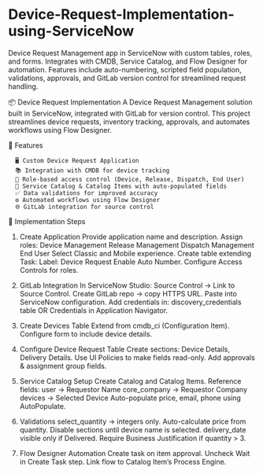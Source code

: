 # Device-Request-Implementation-using-ServiceNow
Device Request Management app in ServiceNow with custom tables, roles, and forms. Integrates with CMDB, Service Catalog, and Flow Designer for automation. Features include auto-numbering, scripted field population, validations, approvals, and GitLab version control for streamlined request handling.

📦 Device Request Implementation
A Device Request Management solution built in ServiceNow, integrated with GitLab for version control.
This project streamlines device requests, inventory tracking, approvals, and automates workflows using Flow Designer.


📌 Features

      🖥️ Custom Device Request Application
      📚 Integration with CMDB for device tracking
      🔐 Role-based access control (Device, Release, Dispatch, End User)
      🛒 Service Catalog & Catalog Items with auto-populated fields
      ✅ Data validations for improved accuracy
      ⚙️ Automated workflows using Flow Designer
      🌐 GitLab integration for source control

🚀 Implementation Steps

1. Create Application
      Provide application name and description.
      Assign roles:
      Device Management
      Release Management
      Dispatch Management
      End User
      Select Classic and Mobile experience.
      Create table extending Task:
      Label: Device Request
      Enable Auto Number.
      Configure Access Controls for roles.

2. GitLab Integration
      In ServiceNow Studio: Source Control → Link to Source Control.
      Create GitLab repo → copy HTTPS URL.
      Paste into ServiceNow configuration.
      Add credentials in:
      discovery_credentials table
      OR Credentials in Application Navigator.

3. Create Devices Table
      Extend from cmdb_ci (Configuration Item).
      Configure form to include device details.

4. Configure Device Request Table
        Create sections: Device Details, Delivery Details.
        Use UI Policies to make fields read-only.
        Add approvals & assignment group fields.

5. Service Catalog Setup
        Create Catalog and Catalog Items.
        Reference fields:
        user → Requestor Name
        core_company → Requestor Company
        devices → Selected Device
        Auto-populate price, email, phone using AutoPopulate.

7. Validations
      select_quantity → integers only.
      Auto-calculate price from quantity.
      Disable sections until device name is selected.
      delivery_date visible only if Delivered.
      Require Business Justification if quantity > 3.

7. Flow Designer Automation
      Create task on item approval.
      Uncheck Wait in Create Task step.
      Link flow to Catalog Item’s Process Engine.
